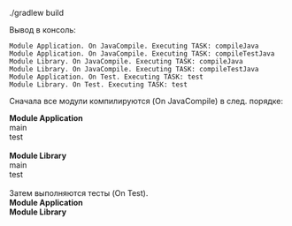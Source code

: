 ./gradlew build

Вывод в консоль:

````text
Module Application. On JavaCompile. Executing TASK: compileJava
Module Application. On JavaCompile. Executing TASK: compileTestJava
Module Library. On JavaCompile. Executing TASK: compileJava
Module Library. On JavaCompile. Executing TASK: compileTestJava
Module Application. On Test. Executing TASK: test
Module Library. On Test. Executing TASK: test

````

Сначала все модули компилируются (On JavaCompile) в след. порядке:

__Module Application__<br/>
main<br/>
test<br/>
<br/>
__Module Library__<br/>
main<br/>
test<br/>
<br/>
Затем выполняются тесты (On Test).<br/>
__Module Application__<br/>
__Module Library__<br/>
